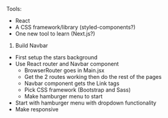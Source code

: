 Tools:
- React
- A CSS framework/library (styled-components?)
- One new tool to learn (Next.js?)

1. Build Navbar
  - First setup the stars background
  - Use React router and Navbar component
    - BrowserRouter goes in Main.jsx
    - Get the 2 routes working then do the rest of the pages
    - Navbar component gets the Link tags
    - Pick CSS framework (Bootstrap and Sass)
    - Make hamburger menu to start
  - Start with hamburger menu with dropdown functionality
  - Make responsive